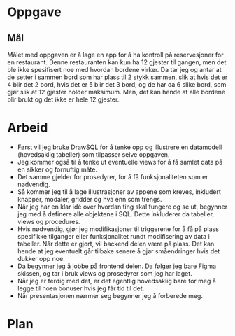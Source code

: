 # Oppgave
## Mål
Målet med oppgaven er å lage en app for å ha kontroll på reservesjoner for en restaurant. Denne restauranten kan kun ha 12 gjester til gangen, men det ble ikke spesifisert noe med hvordan bordene virker. Da tar jeg og antar at de setter i sammen bord som har plass til 2 stykk sammen, slik at hvis det er 4 blir det 2 bord, hvis det er 5 blir det 3 bord, og de har da 6 slike bord, som gjør slik at 12 gjester holder maksimum. Men, det kan hende at alle bordene blir brukt og det ikke er hele 12 gjester.

# Arbeid
- Først vil jeg bruke DrawSQL for å tenke opp og illustrere en datamodell (hovedsaklig tabeller) som tilpasser selve oppgaven.
- Jeg kommer også til å tenke ut eventuelle views for å få samlet data på en sikker og fornuftig måte.
- Det samme gjelder for prosedyrer, for å få funksjonaliteten som er nødvendig.
- Så kommer jeg til å lage illustrasjoner av appene som kreves, inkludert knapper, modaler, gridder og hva enn som trengs.
- Når jeg har en klar idé over hvordan ting skal fungere og se ut, begynner jeg med å definere alle objektene i SQL. Dette inkluderer da tabeller, views og procedures.
- Hvis nødvendig, gjør jeg modifikasjoner til triggerene for å få på plass spesifikke tilganger eller funksjonalitet rundt modifisering av data i tabeller. Når dette er gjort, vil backend delen være på plass. Det kan hende at jeg eventuelt går tilbake senere å gjør småendringer hvis det dukker opp noe.
- Da begynner jeg å jobbe på frontend delen. Da følger jeg bare Figma skissen, og tar i bruk views og prosedyrer som jeg har laget.
- Når jeg er ferdig med det, er det egentlig hovedsaklig bare for meg å legge til noen bonuser hvis jeg får tid til det.
- Når presentasjonen nærmer seg begynner jeg å forberede meg.

# Plan
